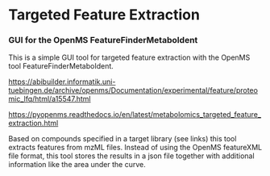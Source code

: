 # Targeted Feature Extraction
### GUI for the OpenMS FeatureFinderMetaboIdent

This is a simple GUI tool for targeted feature extraction with the OpenMS tool FeatureFinderMetaboIdent.

https://abibuilder.informatik.uni-tuebingen.de/archive/openms/Documentation/experimental/feature/proteomic_lfq/html/a15547.html

https://pyopenms.readthedocs.io/en/latest/metabolomics_targeted_feature_extraction.html

Based on compounds specified in a target library (see links) this tool extracts features from mzML files.
Instead of using the OpenMS featureXML file format, this tool stores the results in a json file together with additional information
like the area under the curve.
